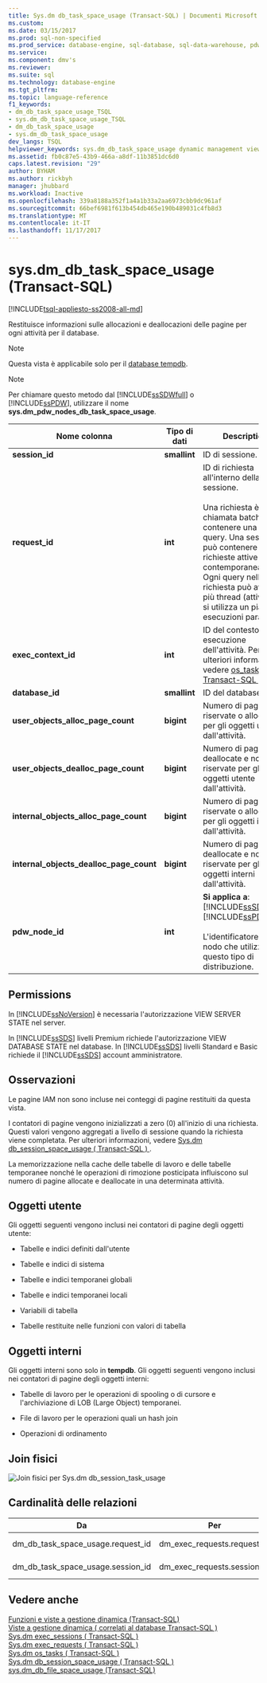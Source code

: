 ```yaml
---
title: Sys.dm db_task_space_usage (Transact-SQL) | Documenti Microsoft
ms.custom: 
ms.date: 03/15/2017
ms.prod: sql-non-specified
ms.prod_service: database-engine, sql-database, sql-data-warehouse, pdw
ms.service: 
ms.component: dmv's
ms.reviewer: 
ms.suite: sql
ms.technology: database-engine
ms.tgt_pltfrm: 
ms.topic: language-reference
f1_keywords:
- dm_db_task_space_usage_TSQL
- sys.dm_db_task_space_usage_TSQL
- dm_db_task_space_usage
- sys.dm_db_task_space_usage
dev_langs: TSQL
helpviewer_keywords: sys.dm_db_task_space_usage dynamic management view
ms.assetid: fb0c87e5-43b9-466a-a8df-11b3851dc6d0
caps.latest.revision: "29"
author: BYHAM
ms.author: rickbyh
manager: jhubbard
ms.workload: Inactive
ms.openlocfilehash: 339a8188a352f1a4a1b33a2aa6973cbb9dc961af
ms.sourcegitcommit: 66bef6981f613b454db465e190b489031c4fb8d3
ms.translationtype: MT
ms.contentlocale: it-IT
ms.lasthandoff: 11/17/2017
---
```

# <a name="sysdmdbtaskspaceusage-transact-sql"></a>sys.dm_db_task_space_usage (Transact-SQL)
[!INCLUDE[tsql-appliesto-ss2008-all-md](../../includes/tsql-appliesto-ss2008-all-md.md)]

  Restituisce informazioni sulle allocazioni e deallocazioni delle pagine per ogni attività per il database.  
  
> [!NOTE]  
>  Questa vista è applicabile solo per il [database tempdb](../../relational-databases/databases/tempdb-database.md).  
  
> [!NOTE]  
>  Per chiamare questo metodo dal [!INCLUDE[ssSDWfull](../../includes/sssdwfull-md.md)] o [!INCLUDE[ssPDW](../../includes/sspdw-md.md)], utilizzare il nome **sys.dm_pdw_nodes_db_task_space_usage**.  
  
|Nome colonna|Tipo di dati|Description|  
|-----------------|---------------|-----------------|  
|**session_id**|**smallint**|ID di sessione.|  
|**request_id**|**int**|ID di richiesta all'interno della sessione.<br /><br /> Una richiesta è anche chiamata batch e può contenere una o più query. Una sessione può contenere più richieste attive contemporaneamente. Ogni query nella richiesta può avviare più thread (attività), se si utilizza un piano di esecuzioni parallele.|  
|**exec_context_id**|**int**|ID del contesto di esecuzione dell'attività. Per ulteriori informazioni, vedere [os_tasks &#40; Transact-SQL &#41; ](../../relational-databases/system-dynamic-management-views/sys-dm-os-tasks-transact-sql.md).|  
|**database_id**|**smallint**|ID del database.|  
|**user_objects_alloc_page_count**|**bigint**|Numero di pagine riservate o allocate per gli oggetti utente dall'attività.|  
|**user_objects_dealloc_page_count**|**bigint**|Numero di pagine deallocate e non più riservate per gli oggetti utente dall'attività.|  
|**internal_objects_alloc_page_count**|**bigint**|Numero di pagine riservate o allocate per gli oggetti interni dall'attività.|  
|**internal_objects_dealloc_page_count**|**bigint**|Numero di pagine deallocate e non più riservate per gli oggetti interni dall'attività.|  
|**pdw_node_id**|**int**|**Si applica a**: [!INCLUDE[ssSDWfull](../../includes/sssdwfull-md.md)],[!INCLUDE[ssPDW](../../includes/sspdw-md.md)]<br /><br /> L'identificatore per il nodo che utilizza questo tipo di distribuzione.|  
  
## <a name="permissions"></a>Permissions  
 In [!INCLUDE[ssNoVersion](../../includes/ssnoversion-md.md)] è necessaria l'autorizzazione VIEW SERVER STATE nel server.  
  
 In [!INCLUDE[ssSDS](../../includes/sssds-md.md)] livelli Premium richiede l'autorizzazione VIEW DATABASE STATE nel database. In [!INCLUDE[ssSDS](../../includes/sssds-md.md)] livelli Standard e Basic richiede il [!INCLUDE[ssSDS](../../includes/sssds-md.md)] account amministratore.  
  
## <a name="remarks"></a>Osservazioni  
 Le pagine IAM non sono incluse nei conteggi di pagine restituiti da questa vista.  
  
 I contatori di pagine vengono inizializzati a zero (0) all'inizio di una richiesta. Questi valori vengono aggregati a livello di sessione quando la richiesta viene completata. Per ulteriori informazioni, vedere [Sys.dm db_session_space_usage &#40; Transact-SQL &#41; ](../../relational-databases/system-dynamic-management-views/sys-dm-db-session-space-usage-transact-sql.md).  
  
 La memorizzazione nella cache delle tabelle di lavoro e delle tabelle temporanee nonché le operazioni di rimozione posticipata influiscono sul numero di pagine allocate e deallocate in una determinata attività.  
  
## <a name="user-objects"></a>Oggetti utente  
 Gli oggetti seguenti vengono inclusi nei contatori di pagine degli oggetti utente:  
  
-   Tabelle e indici definiti dall'utente  
  
-   Tabelle e indici di sistema  
  
-   Tabelle e indici temporanei globali  
  
-   Tabelle e indici temporanei locali  
  
-   Variabili di tabella  
  
-   Tabelle restituite nelle funzioni con valori di tabella  
  
## <a name="internal-objects"></a>Oggetti interni  
 Gli oggetti interni sono solo in **tempdb**. Gli oggetti seguenti vengono inclusi nei contatori di pagine degli oggetti interni:  
  
-   Tabelle di lavoro per le operazioni di spooling o di cursore e l'archiviazione di LOB (Large Object) temporanei.  
  
-   File di lavoro per le operazioni quali un hash join  
  
-   Operazioni di ordinamento  
  
## <a name="physical-joins"></a>Join fisici  
 ![Join fisici per Sys.dm db_session_task_usage](../../relational-databases/system-dynamic-management-views/media/join-dm-db-task-space-usage-1.gif "fisica join per Sys.dm db_session_task_usage")  
  
## <a name="relationship-cardinalities"></a>Cardinalità delle relazioni  
  
|Da|Per|Relazione|  
|----------|--------|------------------|  
|dm_db_task_space_usage.request_id|dm_exec_requests.request_id|Uno-a-uno|  
|dm_db_task_space_usage.session_id|dm_exec_requests.session_id|Uno-a-uno|  
  
## <a name="see-also"></a>Vedere anche  
 [Funzioni e viste a gestione dinamica &#40;Transact-SQL&#41;](~/relational-databases/system-dynamic-management-views/system-dynamic-management-views.md)   
 [Viste a gestione dinamica &#40; correlati al database Transact-SQL &#41;](../../relational-databases/system-dynamic-management-views/database-related-dynamic-management-views-transact-sql.md)   
 [Sys.dm exec_sessions &#40; Transact-SQL &#41;](../../relational-databases/system-dynamic-management-views/sys-dm-exec-sessions-transact-sql.md)   
 [Sys.dm exec_requests &#40; Transact-SQL &#41;](../../relational-databases/system-dynamic-management-views/sys-dm-exec-requests-transact-sql.md)   
 [Sys.dm os_tasks &#40; Transact-SQL &#41;](../../relational-databases/system-dynamic-management-views/sys-dm-os-tasks-transact-sql.md)   
 [Sys.dm db_session_space_usage &#40; Transact-SQL &#41;](../../relational-databases/system-dynamic-management-views/sys-dm-db-session-space-usage-transact-sql.md)   
 [sys.dm_db_file_space_usage &#40;Transact-SQL&#41;](../../relational-databases/system-dynamic-management-views/sys-dm-db-file-space-usage-transact-sql.md)  
  
  


